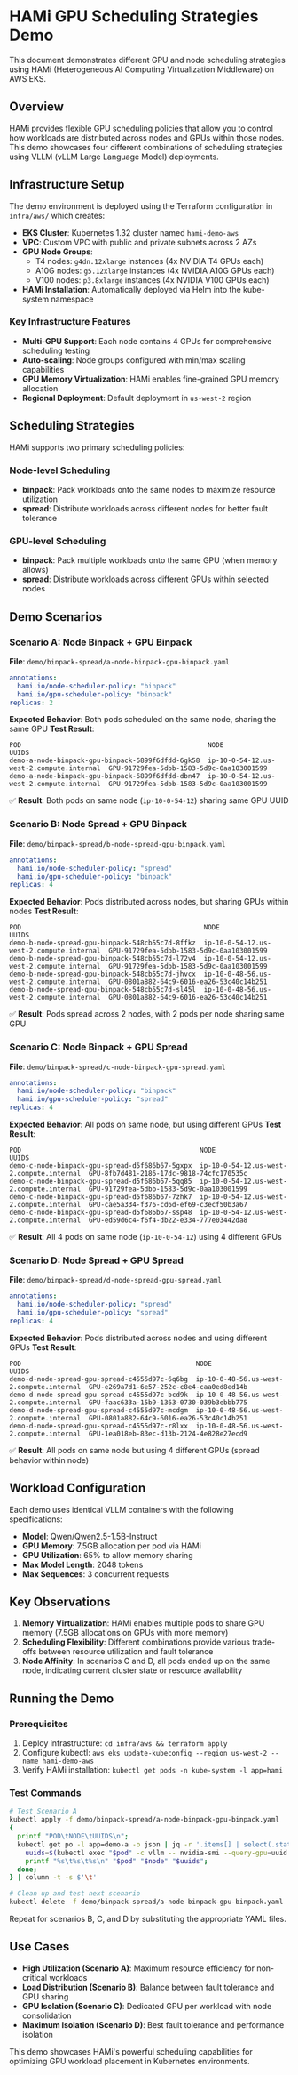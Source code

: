 # HAMi GPU Scheduling Strategies Demo

This document demonstrates different GPU and node scheduling strategies using HAMi (Heterogeneous AI Computing Virtualization Middleware) on AWS EKS.

## Overview

HAMi provides flexible GPU scheduling policies that allow you to control how workloads are distributed across nodes and GPUs within those nodes. This demo showcases four different combinations of scheduling strategies using VLLM (vLLM Large Language Model) deployments.

## Infrastructure Setup

The demo environment is deployed using the Terraform configuration in `infra/aws/` which creates:

- **EKS Cluster**: Kubernetes 1.32 cluster named `hami-demo-aws`
- **VPC**: Custom VPC with public and private subnets across 2 AZs
- **GPU Node Groups**: 
  - T4 nodes: `g4dn.12xlarge` instances (4x NVIDIA T4 GPUs each)
  - A10G nodes: `g5.12xlarge` instances (4x NVIDIA A10G GPUs each)
  - V100 nodes: `p3.8xlarge` instances (4x NVIDIA V100 GPUs each)
- **HAMi Installation**: Automatically deployed via Helm into the kube-system namespace

### Key Infrastructure Features

- **Multi-GPU Support**: Each node contains 4 GPUs for comprehensive scheduling testing
- **Auto-scaling**: Node groups configured with min/max scaling capabilities
- **GPU Memory Virtualization**: HAMi enables fine-grained GPU memory allocation
- **Regional Deployment**: Default deployment in `us-west-2` region

## Scheduling Strategies

HAMi supports two primary scheduling policies:

### Node-level Scheduling
- **binpack**: Pack workloads onto the same nodes to maximize resource utilization
- **spread**: Distribute workloads across different nodes for better fault tolerance

### GPU-level Scheduling  
- **binpack**: Pack multiple workloads onto the same GPU (when memory allows)
- **spread**: Distribute workloads across different GPUs within selected nodes

## Demo Scenarios

### Scenario A: Node Binpack + GPU Binpack
**File**: `demo/binpack-spread/a-node-binpack-gpu-binpack.yaml`

```yaml
annotations:
  hami.io/node-scheduler-policy: "binpack"
  hami.io/gpu-scheduler-policy: "binpack"
replicas: 2
```

**Expected Behavior**: Both pods scheduled on the same node, sharing the same GPU
**Test Result**:
```
POD                                               NODE                                      UUIDS
demo-a-node-binpack-gpu-binpack-6899f6dfdd-6gk58  ip-10-0-54-12.us-west-2.compute.internal  GPU-91729fea-5dbb-1583-5d9c-0aa103001599
demo-a-node-binpack-gpu-binpack-6899f6dfdd-dbn47  ip-10-0-54-12.us-west-2.compute.internal  GPU-91729fea-5dbb-1583-5d9c-0aa103001599
```
✅ **Result**: Both pods on same node (`ip-10-0-54-12`) sharing same GPU UUID

### Scenario B: Node Spread + GPU Binpack  
**File**: `demo/binpack-spread/b-node-spread-gpu-binpack.yaml`

```yaml
annotations:
  hami.io/node-scheduler-policy: "spread"
  hami.io/gpu-scheduler-policy: "binpack"
replicas: 4
```

**Expected Behavior**: Pods distributed across nodes, but sharing GPUs within nodes
**Test Result**:
```
POD                                              NODE                                      UUIDS
demo-b-node-spread-gpu-binpack-548cb55c7d-8ffkz  ip-10-0-54-12.us-west-2.compute.internal  GPU-91729fea-5dbb-1583-5d9c-0aa103001599
demo-b-node-spread-gpu-binpack-548cb55c7d-l72v4  ip-10-0-54-12.us-west-2.compute.internal  GPU-91729fea-5dbb-1583-5d9c-0aa103001599
demo-b-node-spread-gpu-binpack-548cb55c7d-jhvcx  ip-10-0-48-56.us-west-2.compute.internal  GPU-0801a882-64c9-6016-ea26-53c40c14b251
demo-b-node-spread-gpu-binpack-548cb55c7d-sl45l  ip-10-0-48-56.us-west-2.compute.internal  GPU-0801a882-64c9-6016-ea26-53c40c14b251
```
✅ **Result**: Pods spread across 2 nodes, with 2 pods per node sharing same GPU

### Scenario C: Node Binpack + GPU Spread
**File**: `demo/binpack-spread/c-node-binpack-gpu-spread.yaml`

```yaml
annotations:
  hami.io/node-scheduler-policy: "binpack"
  hami.io/gpu-scheduler-policy: "spread"
replicas: 4
```

**Expected Behavior**: All pods on same node, but using different GPUs
**Test Result**:
```
POD                                             NODE                                      UUIDS
demo-c-node-binpack-gpu-spread-d5f686b67-5gxpx  ip-10-0-54-12.us-west-2.compute.internal  GPU-8fb7d481-2186-17dc-9818-74cfc170535c
demo-c-node-binpack-gpu-spread-d5f686b67-5qq85  ip-10-0-54-12.us-west-2.compute.internal  GPU-91729fea-5dbb-1583-5d9c-0aa103001599
demo-c-node-binpack-gpu-spread-d5f686b67-7zhk7  ip-10-0-54-12.us-west-2.compute.internal  GPU-cae5a334-f376-cd6d-ef69-c3ecf50b3a67
demo-c-node-binpack-gpu-spread-d5f686b67-ssp48  ip-10-0-54-12.us-west-2.compute.internal  GPU-ed59d6c4-f6f4-db22-e334-777e03442da8
```
✅ **Result**: All 4 pods on same node (`ip-10-0-54-12`) using 4 different GPUs

### Scenario D: Node Spread + GPU Spread
**File**: `demo/binpack-spread/d-node-spread-gpu-spread.yaml`

```yaml
annotations:
  hami.io/node-scheduler-policy: "spread"
  hami.io/gpu-scheduler-policy: "spread"
replicas: 4
```

**Expected Behavior**: Pods distributed across nodes and using different GPUs
**Test Result**:
```
POD                                            NODE                                      UUIDS
demo-d-node-spread-gpu-spread-c4555d97c-6q6bg  ip-10-0-48-56.us-west-2.compute.internal  GPU-e269a7d1-6e57-252c-c8e4-caa0ed8ed14b
demo-d-node-spread-gpu-spread-c4555d97c-bcd9k  ip-10-0-48-56.us-west-2.compute.internal  GPU-faac633a-15b9-1363-0730-039b3ebbb775
demo-d-node-spread-gpu-spread-c4555d97c-mcdgm  ip-10-0-48-56.us-west-2.compute.internal  GPU-0801a882-64c9-6016-ea26-53c40c14b251
demo-d-node-spread-gpu-spread-c4555d97c-r8lxx  ip-10-0-48-56.us-west-2.compute.internal  GPU-1ea018eb-83ec-d13b-2124-4e828e27ecd9
```
✅ **Result**: All pods on same node but using 4 different GPUs (spread behavior within node)

## Workload Configuration

Each demo uses identical VLLM containers with the following specifications:

- **Model**: Qwen/Qwen2.5-1.5B-Instruct
- **GPU Memory**: 7.5GB allocation per pod via HAMi
- **GPU Utilization**: 65% to allow memory sharing
- **Max Model Length**: 2048 tokens
- **Max Sequences**: 3 concurrent requests

## Key Observations

1. **Memory Virtualization**: HAMi enables multiple pods to share GPU memory (7.5GB allocations on GPUs with more memory)
2. **Scheduling Flexibility**: Different combinations provide various trade-offs between resource utilization and fault tolerance
3. **Node Affinity**: In scenarios C and D, all pods ended up on the same node, indicating current cluster state or resource availability

## Running the Demo

### Prerequisites
1. Deploy infrastructure: `cd infra/aws && terraform apply`
2. Configure kubectl: `aws eks update-kubeconfig --region us-west-2 --name hami-demo-aws`
3. Verify HAMi installation: `kubectl get pods -n kube-system -l app=hami`

### Test Commands

```bash
# Test Scenario A
kubectl apply -f demo/binpack-spread/a-node-binpack-gpu-binpack.yaml
{
  printf "POD\tNODE\tUUIDS\n";
  kubectl get po -l app=demo-a -o json | jq -r '.items[] | select(.status.phase=="Running") | [.metadata.name,.spec.nodeName] | @tsv' | while IFS=$'\t' read -r pod node; do
    uuids=$(kubectl exec "$pod" -c vllm -- nvidia-smi --query-gpu=uuid --format=csv,noheader | paste -sd, -);
    printf "%s\t%s\t%s\n" "$pod" "$node" "$uuids";
  done;
} | column -t -s $'\t'

# Clean up and test next scenario
kubectl delete -f demo/binpack-spread/a-node-binpack-gpu-binpack.yaml
```

Repeat for scenarios B, C, and D by substituting the appropriate YAML files.

## Use Cases

- **High Utilization (Scenario A)**: Maximum resource efficiency for non-critical workloads
- **Load Distribution (Scenario B)**: Balance between fault tolerance and GPU sharing
- **GPU Isolation (Scenario C)**: Dedicated GPU per workload with node consolidation  
- **Maximum Isolation (Scenario D)**: Best fault tolerance and performance isolation

This demo showcases HAMi's powerful scheduling capabilities for optimizing GPU workload placement in Kubernetes environments.